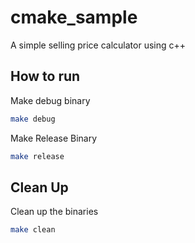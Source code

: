 # cmake_sample

A simple selling price calculator using c++

## How to run

Make debug binary

```sh
make debug
```

Make Release Binary

```sh
make release
```

## Clean Up

Clean up the binaries

```sh
make clean
```
